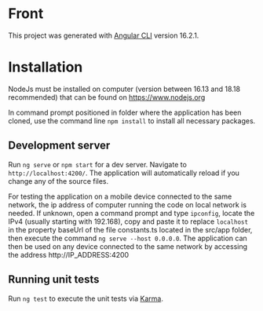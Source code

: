 # Front

This project was generated with [Angular CLI](https://github.com/angular/angular-cli) version 16.2.1.

# Installation

NodeJs must be installed on computer (version between 16.13 and 18.18 recommended) that can be found on https://www.nodejs.org

In command prompt positioned in folder where the application has been cloned, use the command line `npm install` to install all necessary packages.

## Development server

Run `ng serve` or `npm start` for a dev server. Navigate to `http://localhost:4200/`. The application will automatically reload if you change any of the source files.

For testing the application on a mobile device connected to the same network, the ip address of computer running the code on local network is needed. If unknown, open a command prompt and type `ipconfig`, locate the IPv4 (usually starting with 192.168), copy and paste it to replace `localhost` in the property baseUrl of the file constants.ts located in the src/app folder, then execute the command `ng serve --host 0.0.0.0`. 
The application can then be used on any device connected to the same network by accessing the address http://IP_ADDRESS:4200

## Running unit tests

Run `ng test` to execute the unit tests via [Karma](https://karma-runner.github.io).

